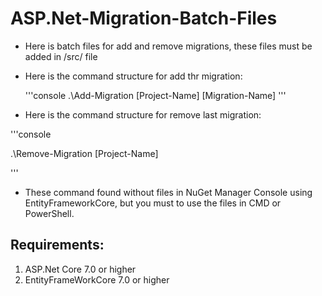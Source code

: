 # ASP.Net-Migration-Batch-Files

- Here is batch files for add and remove migrations, these files must be added in /src/ file
- Here is the command structure for add thr migration:

  '''console
  .\Add-Migration [Project-Name] [Migration-Name]
  '''
  
- Here is the command structure for remove last migration:

'''console

.\Remove-Migration [Project-Name]

'''

- These command found without files in NuGet Manager Console using EntityFrameworkCore, but you must to use the files in CMD or PowerShell.

## Requirements:

1. ASP.Net Core 7.0 or higher
2. EntityFrameWorkCore 7.0 or higher
